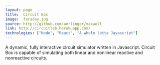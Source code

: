 ```yaml
---
layout: page
title:  Circuit Box
image:  faraday.jpg
source: http://github.com/aerlinger/maxwell
link: http://circuitlab.herokuapp.com/
technologies: ["Node", "React", "A whole lotta Javascript"]
---
```


A dynamic, fully interactive circuit simulator written in Javascript. Circuit Box is capable of simulating both linear and nonlinear reactive and nonreactive circuits.
